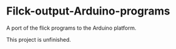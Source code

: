 # Filck-output-Arduino-programs
A port of the flick programs to the Arduino platform.

This project is unfinished.
